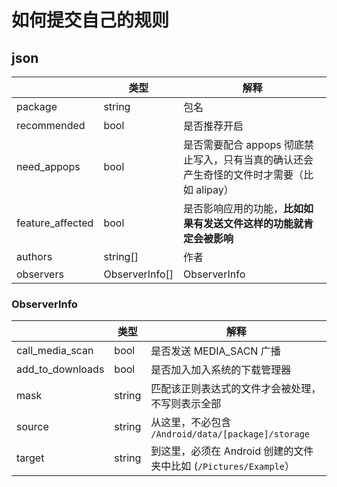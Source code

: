 # 如何提交自己的规则

## json
| |类型|解释|
|--|--|--|
|package|string|包名|
|recommended|bool|是否推荐开启|
|need\_appops|bool|是否需要配合 appops 彻底禁止写入，只有当真的确认还会产生奇怪的文件时才需要（比如 alipay）|
|feature\_affected|bool|是否影响应用的功能，**比如如果有发送文件这样的功能就肯定会被影响**|
|authors|string[]|作者|
|observers|ObserverInfo[]|ObserverInfo|

### ObserverInfo 
| |类型|解释|
|--|--|--|
|call\_media\_scan|bool|是否发送 MEDIA\_SACN 广播|
|add\_to\_downloads|bool|是否加入加入系统的下载管理器|
|mask|string|匹配该正则表达式的文件才会被处理，不写则表示全部|
|source|string|从这里，不必包含 `/Android/data/[package]/storage`|
|target|string|到这里，必须在 Android 创建的文件夹中比如 (`/Pictures/Example`）|
